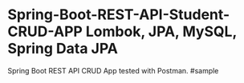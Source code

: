 # Spring-Boot-REST-API-Student-CRUD-APP Lombok, JPA, MySQL, Spring Data JPA 
Spring Boot REST API CRUD App tested with Postman.
#sample
